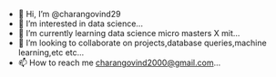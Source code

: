 - 👋 Hi, I’m @charangovind29
- 👀 I’m interested in data science...
- 🌱 I’m currently learning data science micro masters X mit...
- 💞️ I’m looking to collaborate on projects,database queries,machine learning,etc etc...
- 📫 How to reach me charangovind2000@gmail.com...

